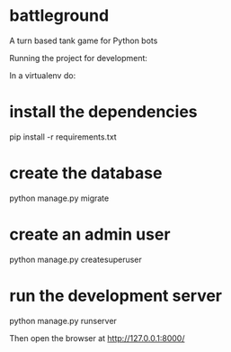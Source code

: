 battleground
============

A turn based tank game for Python bots


Running the project for development:

In a virtualenv do:

# install the dependencies
pip install -r requirements.txt

# create the database
python manage.py migrate

# create an admin user
python manage.py createsuperuser

# run the development server
python manage.py runserver

Then open the browser at http://127.0.0.1:8000/